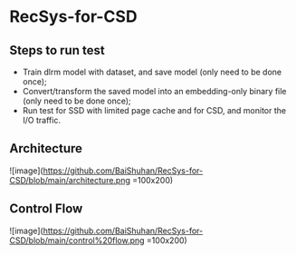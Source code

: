# RecSys-for-CSD

## Steps to run test

- Train dlrm model with dataset, and save model (only need to be done once);
- Convert/transform the saved model into an embedding-only binary file (only need to be done once);
- Run test for SSD with limited page cache and for CSD, and monitor the I/O traffic.

## Architecture

![image](https://github.com/BaiShuhan/RecSys-for-CSD/blob/main/architecture.png =100x200)

## Control Flow

![image](https://github.com/BaiShuhan/RecSys-for-CSD/blob/main/control%20flow.png =100x200)
